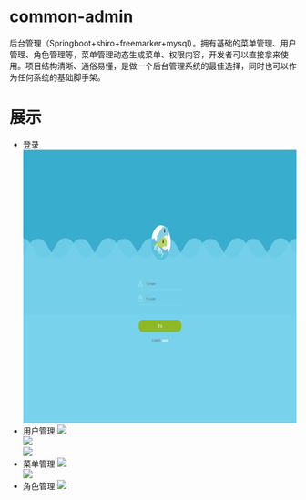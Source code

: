 # common-admin
后台管理（Springboot+shiro+freemarker+mysql）。拥有基础的菜单管理、用户管理、角色管理等，菜单管理动态生成菜单、权限内容，开发者可以直接拿来使用。项目结构清晰、通俗易懂，是做一个后台管理系统的最佳选择，同时也可以作为任何系统的基础脚手架。

# 展示
* 登录
<img height="480" src="https://github.com/NewBeeECC/common-admin/blob/master/art/login.png"/><br/>
* 用户管理
<img height="480" src="https://github.com/babylikebird/common-admin/blob/master/art/2.png"/><br/>
<img height="480" src="https://github.com/babylikebird/common-admin/blob/master/art/3.png"/><br/>
<img height="480" src="https://github.com/babylikebird/common-admin/blob/master/art/4.png"/><br/>
* 菜单管理
<img height="480" src="https://github.com/babylikebird/common-admin/blob/master/art/5.png"/><br/>
<img height="480" src="https://github.com/babylikebird/common-admin/blob/master/art/6.png"/><br/>
* 角色管理
<img height="480" src="https://github.com/babylikebird/common-admin/blob/master/art/7.png"/><br/>
